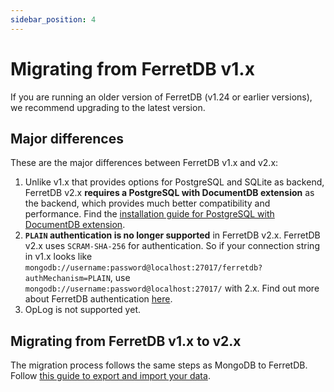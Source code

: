 ```yaml
---
sidebar_position: 4
---
```


# Migrating from FerretDB v1.x

If you are running an older version of FerretDB (v1.24 or earlier versions),
we recommend upgrading to the latest version.

## Major differences

These are the major differences between FerretDB v1.x and v2.x:

1. Unlike v1.x that provides options for PostgreSQL and SQLite as backend,
   FerretDB v2.x **requires a PostgreSQL with DocumentDB extension** as the backend,
   which provides much better compatibility and performance.
   Find the [installation guide for PostgreSQL with DocumentDB extension](../installation/documentdb/docker.md).
2. **`PLAIN` authentication is no longer supported** in FerretDB v2.x.
   FerretDB v2.x uses `SCRAM-SHA-256` for authentication.
   So if your connection string in v1.x looks like
   `mongodb://username:password@localhost:27017/ferretdb?authMechanism=PLAIN`,
   use `mongodb://username:password@localhost:27017/` with 2.x.
   Find out more about FerretDB authentication [here](../security/authentication.md).
3. OpLog is not supported yet.

## Migrating from FerretDB v1.x to v2.x

The migration process follows the same steps as MongoDB to FerretDB.
Follow [this guide to export and import your data](migrating-from-mongodb.md).
